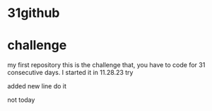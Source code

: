 # 31github
# challenge
my first repository
this is the challenge that, you have to code for 31 consecutive days.
I started it in 11.28.23
try

added new line
do it

not today
